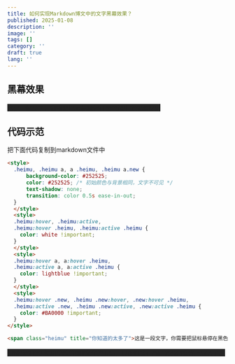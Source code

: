 ```yaml
---
title: 如何实现Markdown博文中的文字黑幕效果？
published: 2025-01-08
description: ''
image: ''
tags: []
category: ''
draft: true 
lang: ''
---
```


## 黑幕效果

<style>
  .heimu, .heimu a, a .heimu, .heimu a.new {
      background-color: #252525;
      color: #252525; /* 初始颜色与背景相同，文字不可见 */
      text-shadow: none;
      transition: color 0.5s ease-in-out;
  }
  </style>
  <style>
  .heimu:hover, .heimu:active,
  .heimu:hover .heimu, .heimu:active .heimu {
    color: white !important;
  }
  </style>
  <style>
  .heimu:hover a, a:hover .heimu,
  .heimu:active a, a:active .heimu {
    color: lightblue !important;
  }
  </style>
  <style>
  .heimu:hover .new, .heimu .new:hover, .new:hover .heimu,
  .heimu:active .new, .heimu .new:active, .new:active .heimu {
    color: #BA0000 !important;
  }
</style>

<span class="heimu" title="你知道的太多了">这是一段文字，你需要把鼠标悬停在黑色块中才能看得见</span>

## 代码示范

把下面代码复制到markdown文件中

```html
<style>
  .heimu, .heimu a, a .heimu, .heimu a.new {
      background-color: #252525;
      color: #252525; /* 初始颜色与背景相同，文字不可见 */
      text-shadow: none;
      transition: color 0.5s ease-in-out;
  }
  </style>
  <style>
  .heimu:hover, .heimu:active,
  .heimu:hover .heimu, .heimu:active .heimu {
    color: white !important;
  }
  </style>
  <style>
  .heimu:hover a, a:hover .heimu,
  .heimu:active a, a:active .heimu {
    color: lightblue !important;
  }
  </style>
  <style>
  .heimu:hover .new, .heimu .new:hover, .new:hover .heimu,
  .heimu:active .new, .heimu .new:active, .new:active .heimu {
    color: #BA0000 !important;
  }
</style>

<span class="heimu" title="你知道的太多了">这是一段文字，你需要把鼠标悬停在黑色块中才能看得见</span>
```

<span class="heimu" title="你知道的太多了">可惜我没找到使用单独的css文件的方法，只能直接在markdown文件上导入了。</span>